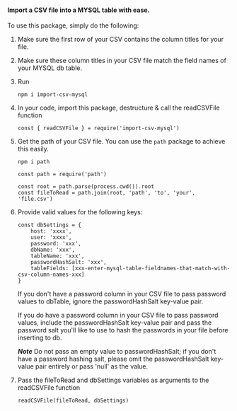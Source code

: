 #### Import a CSV file into a MYSQL table with ease.

To use this package, simply do the following:

1. Make sure the first row of your CSV contains the column titles for your file.
2. Make sure these column titles in your CSV file match the field names of your MYSQL db table.
3. Run 
    ```
    npm i import-csv-mysql
    ```
4. In your code, import this package, destructure & call the readCSVFile function
    ```
    const { readCSVFile } = require('import-csv-mysql')
    ```

5. Get the path of your CSV file. You can use the `path` package to achieve this easily.
    ```
    npm i path
    ```

    ```
    const path = require('path')

    const root = path.parse(process.cwd()).root
    const fileToRead = path.join(root, 'path', 'to', 'your', 'file.csv')
    ```

6. Provide valid values for the following keys:

    ```
    const dbSettings = {
        host: 'xxxx',
        user: 'xxxx',
        password: 'xxx',
        dbName: 'xxx',
        tableName: 'xxx',
        passwordHashSalt: 'xxx',	
        tableFields: [xxx-enter-mysql-table-fieldnames-that-match-with-csv-column-names-xxx]
    }
    ```
    If you don't have a password column in your CSV file to pass password values to dbTable, ignore the passwordHashSalt key-value pair.

    If you do have a password column in your CSV file to pass password values, include the passwordHashSalt key-value pair and pass the password salt you'll like to use to hash the passwords in your file before inserting to db. 
    
    ***Note*** Do not pass an empty value to passwordHashSalt; if you don't have a password hashing salt, please omit the passwordHashSalt key-value pair entirely or pass 'null' as the value.

7. Pass the fileToRead and dbSettings variables as arguments to the readCSVFile function

    ```
    readCSVFile(fileToRead, dbSettings) 
    ```